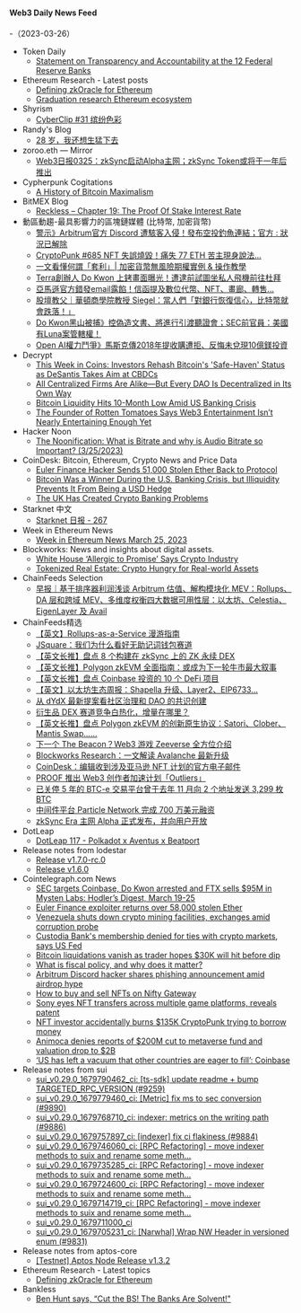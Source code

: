 #### Web3 Daily News Feed
-（2023-03-26）

- Token Daily
  - [Statement on Transparency and Accountability at the 12 Federal Reserve Banks](https://www.tokendaily.co/p/statement-on-transparency-and-accountability-at-the-12-federal-reserve-banks)
- Ethereum Research - Latest posts
  - [Defining zkOracle for Ethereum](https://ethresear.ch/t/defining-zkoracle-for-ethereum/15131/1)
  - [Graduation research Ethereum ecosystem](https://ethresear.ch/t/graduation-research-ethereum-ecosystem/15126/5)
- Shyrism
  - [CyberClip #31 缤纷色彩](https://shyrz.me/cyberclip-31-colorful-colors/)
- Randy's Blog
  - [28 岁，我还想生猛下去](https://lutaonan.com/blog/say-in-28/)
- zoroo.eth — Mirror
  - [Web3日报0325：zkSync启动Alpha主网；zkSync Token或将于一年后推出](https://mirror.xyz/zoroo.eth/QiMKGVhlTciMognfii_utn0moHgWoeAfgsOvcUr56l4)
- Cypherpunk Cogitations
  - [A History of Bitcoin Maximalism](https://blog.lopp.net/history-of-bitcoin-maximalism/)
- BitMEX Blog
  - [Reckless – Chapter 19: The Proof Of Stake Interest Rate](https://blog.bitmex.com/reckless-chapter-19-the-proof-of-stake-interest-rate/)
- 動區動趨-最具影響力的區塊鏈媒體 (比特幣, 加密貨幣)
  - [警示》Arbitrum官方 Discord 遭駭客入侵！發布空投釣魚連結；官方 : 狀況已解除](https://www.blocktempo.com/phishing-link-has-been-posted-in-the-arbitrum-discord-server/)
  - [CryptoPunk #685 NFT 失誤燒毀！痛失 77 ETH 苦主現身說法…](https://www.blocktempo.com/nft-investor-accidentally-burns-77eth-cryptopunk-685/)
  - [一文看懂何謂「套利」| 加密貨幣無風險期權實例 & 操作教學](https://www.blocktempo.com/arbitrage-tutorial-for-retail-investors/)
  - [Terra創辦人 Do Kwon 上銬畫面曝光！遭逮前試圖坐私人飛機前往杜拜](https://www.blocktempo.com/terra-founder-do-kwon-leaving-montenegro-court-in-handcuffs/)
  - [亞馬遜官方錯發email露餡！信函提及數位代幣、NFT、畫廊、轉售…](https://www.blocktempo.com/coindesk-amazons-nft-plans-teased-in-a-receipt-mailed/)
  - [股壇教父｜華頓商學院教授 Siegel：當人們「對銀行恢復信心，比特幣就會跌落！」](https://www.blocktempo.com/jeremy-siegel-expects-bitcoin-to-fall-when-people-feel-safe-in-the-banks-again/)
  - [Do Kwon黑山被捕》控偽造文書、將進行引渡聽證會；SEC前官員：美國有Luna案管轄權！](https://www.blocktempo.com/afp-montenegro-charges-with-forgery/)
  - [Open AI權力鬥爭》馬斯克傳2018年提收購遭拒、反悔未兌現10億鎂投資](https://www.blocktempo.com/rejected-musk-acquisition-in-2018/)
- Decrypt
  - [This Week in Coins: Investors Rehash Bitcoin's 'Safe-Haven' Status as DeSantis Takes Aim at CBDCs](https://decrypt.co/124570/this-week-in-coins-investors-rehash-bitcoins-safe-haven-status-as-desantis-takes-aim-at-cbdcs)
  - [All Centralized Firms Are Alike—But Every DAO Is Decentralized in Its Own Way](https://decrypt.co/124551/all-centralized-firms-are-alike-every-dao-decentralized-own-way)
  - [Bitcoin Liquidity Hits 10-Month Low Amid US Banking Crisis](https://decrypt.co/124554/bitcoin-liquidity-hits-10-month-low-us-banking-crisis)
  - [The Founder of Rotten Tomatoes Says Web3 Entertainment Isn’t Nearly Entertaining Enough Yet](https://decrypt.co/videos/live-events/ri2LLifZ/the-founder-of-rotten-tomatoes-says-web3-entertainment-isnt-nearly-entertaining-enough-yet)
- Hacker Noon
  - [The Noonification: What is Bitrate and why is Audio Bitrate so Important? (3/25/2023)](https://hackernoon.com/3-25-2023-noonification?source=rss)
- CoinDesk: Bitcoin, Ethereum, Crypto News and Price Data
  - [Euler Finance Hacker Sends 51,000 Stolen Ether Back to Protocol](https://www.coindesk.com/tech/2023/03/25/euler-finance-hacker-sends-51000-ether-back-to-protocol/?utm_medium=referral&utm_source=rss&utm_campaign=headlines)
  - [Bitcoin Was a Winner During the U.S. Banking Crisis, but Illiquidity Prevents It From Being a USD Hedge](https://www.coindesk.com/consensus-magazine/2023/03/25/bitcoin-was-a-winner-during-the-us-banking-crisis-but-illiquidity-prevents-it-from-being-a-usd-hedge/?utm_medium=referral&utm_source=rss&utm_campaign=headlines)
  - [The UK Has Created Crypto Banking Problems](https://www.coindesk.com/policy/2023/03/25/the-uk-has-created-crypto-banking-problems/?utm_medium=referral&utm_source=rss&utm_campaign=headlines)
- Starknet 中文
  - [Starknet 日报 - 267](https://starknetzh.substack.com/p/starknet-267)
- Week in Ethereum News
  - [Week in Ethereum News  March 25, 2023](https://weekinethereumnews.com/week-in-ethereum-news-march-25-2023/)
- Blockworks: News and insights about digital assets.
  - [White House ‘Allergic to Promise’ Says Crypto Industry](https://blockworks.co/news/bidens-view-on-crypto)
  - [Tokenized Real Estate: Crypto Hungry for Real-world Assets](https://blockworks.co/news/tokenized-real-estate-crypto)
- ChainFeeds Selection
  - [早报｜基于排序器利润浅谈 Arbitrum 估值、解构模块化 MEV：Rollups、DA 层和跨域 MEV、多维度权衡四大数据可用性层：以太坊、Celestia、EigenLayer 及 Avail](https://chainfeeds.substack.com/p/arbitrum-mevrollupsda-mevcelestiaeigenlayer)
- ChainFeeds精选
  - [【英文】Rollups-as-a-Service 漫游指南](https://0xjim.medium.com/hitchhikers-guide-to-rollups-as-a-service-2e3438242ada)
  - [JSquare：我们为什么看好无助记词钱包赛道](https://mp.weixin.qq.com/s/LMh3iLbcI1fZYBrRoc7v_A)
  - [【英文长推】盘点 8 个构建在 zkSync 上的 ZK 永续 DEX](https://twitter.com/Cryptovoxam/status/1639237697276612608)
  - [【英文长推】Polygon zkEVM 全面指南：或成为下一轮牛市最大叙事](https://twitter.com/Louround_/status/1639323599214616576)
  - [【英文长推】盘点 Coinbase 投资的 10 个 DeFi 项目](https://twitter.com/Moomsxxx/status/1638971540992585754)
  - [【英文】以太坊生态周报：Shapella 升级、Layer2、EIP6733…](https://weekinethereum.substack.com/p/week-in-ethereum-news-march-25-2023)
  - [从 dYdX 最新提案看社区治理和 DAO 的共识创建](https://www.chaincatcher.com/article/2089919)
  - [衍生品 DEX 赛道竞争白热化，增量在哪里？](https://twitter.com/angalina2021/status/1639144293498593281)
  - [【英文长推】盘点 Polygon zkEVM 的创新原生协议：Satori、Clober、Mantis Swap......](https://twitter.com/0xkhan_/status/1638967301562327044)
  - [下一个 The Beacon？Web3 游戏 Zeeverse 全方位介绍](https://mp.weixin.qq.com/s/MGwdqbDKz1q6FxoAmqMAbQ)
  - [Blockworks Research：一文解读 Avalanche 最新升级](https://twitter.com/blockworksres/status/1639294881104539650)
  - [CoinDesk：编辑收到涉及亚马逊 NFT 计划的官方电子邮件](https://www.coindesk.com/web3/2023/03/24/amazons-nft-plans-teased-in-a-receipt-mailed-friday-afternoon/)
  - [PROOF 推出 Web3 创作者加速计划「Outliers」](https://twitter.com/proof_xyz/status/1639288609458229248)
  - [已关停 5 年的 BTC-e 交易平台曾于去年 11 月向 2 个地址发送 3,299 枚 BTC](https://www.coindesk.com/consensus-magazine/2023/03/24/bitcoin-from-defunct-btc-e-on-the-move-again-report)
  - [中间件平台 Particle Network 完成 700 万美元融资](https://www.theblock.co/post/221975/particle-network-raise)
  - [zkSync Era 主网 Alpha 正式发布，并向用户开放](https://twitter.com/zksync/status/1639251197898129408)
- DotLeap
  - [DotLeap 117 - Polkadot x Aventus x Beatport](https://newsletter.dotleap.com/p/dotleap-117-polkadot-x-aventus-x)
- Release notes from lodestar
  - [Release v1.7.0-rc.0](https://github.com/ChainSafe/lodestar/releases/tag/v1.7.0-rc.0)
  - [Release v1.6.0](https://github.com/ChainSafe/lodestar/releases/tag/v1.6.0)
- Cointelegraph.com News
  - [SEC targets Coinbase, Do Kwon arrested and FTX sells $95M in Mysten Labs: Hodler’s Digest, March 19-25](https://cointelegraph.com/magazine/sec-targets-coinbase-do-kwon-arrested-aftx-sells-95m-mysten-labs-hodlers-digest-march-19-25/)
  - [Euler Finance exploiter returns over 58,000 stolen Ether](https://cointelegraph.com/news/euler-finance-exploiter-returns-over-58-000-stolen-ether)
  - [Venezuela shuts down crypto mining facilities, exchanges amid corruption probe](https://cointelegraph.com/news/venezuela-shuts-down-crypto-mining-facilities-exchanges-amid-corruption-probe)
  - [Custodia Bank's membership denied for ties with crypto markets, says US Fed](https://cointelegraph.com/news/custodia-bank-s-membership-denied-for-ties-with-crypto-markets-says-us-fed)
  - [Bitcoin liquidations vanish as trader hopes $30K will hit before dip](https://cointelegraph.com/news/bitcoin-liquidations-vanish-as-trader-hopes-30k-will-hit-before-dip)
  - [What is fiscal policy, and why does it matter?](https://cointelegraph.com/news/what-is-fiscal-policy-and-why-does-it-matter)
  - [Arbitrum Discord hacker shares phishing announcement amid airdrop hype](https://cointelegraph.com/news/arbitrum-discord-hacker-shares-phishing-announcement-amid-airdrop-hype)
  - [How to buy and sell NFTs on Nifty Gateway](https://cointelegraph.com/news/how-to-buy-and-sell-nfts-on-nifty-gateway)
  - [Sony eyes NFT transfers across multiple game platforms, reveals patent](https://cointelegraph.com/news/sony-eyes-nft-transfers-across-multiple-game-platforms-reveals-patent)
  - [NFT investor accidentally burns $135K CryptoPunk trying to borrow money](https://cointelegraph.com/news/nft-investor-accidentally-burns-135k-cryptopunk-trying-to-borrow-money)
  - [Animoca denies reports of $200M cut to metaverse fund and valuation drop to $2B](https://cointelegraph.com/news/animoca-denies-reports-of-200m-cut-to-metaverse-fund-and-valuation-drop-to-2b)
  - [‘US has left a vacuum that other countries are eager to fill’: Coinbase](https://cointelegraph.com/news/us-has-left-a-vacuum-that-other-countries-are-eager-to-fill-coinbase)
- Release notes from sui
  - [sui_v0.29.0_1679790462_ci: [ts-sdk] update readme + bump TARGETED_RPC_VERSION (#9259)](https://github.com/MystenLabs/sui/releases/tag/sui_v0.29.0_1679790462_ci)
  - [sui_v0.29.0_1679779460_ci: [Metric] fix ms to sec conversion (#9890)](https://github.com/MystenLabs/sui/releases/tag/sui_v0.29.0_1679779460_ci)
  - [sui_v0.29.0_1679768710_ci: indexer: metrics on the writing path (#9886)](https://github.com/MystenLabs/sui/releases/tag/sui_v0.29.0_1679768710_ci)
  - [sui_v0.29.0_1679757897_ci: [indexer] fix ci flakiness (#9884)](https://github.com/MystenLabs/sui/releases/tag/sui_v0.29.0_1679757897_ci)
  - [sui_v0.29.0_1679746060_ci: [RPC Refactoring] - move indexer methods to suix and rename some meth…](https://github.com/MystenLabs/sui/releases/tag/sui_v0.29.0_1679746060_ci)
  - [sui_v0.29.0_1679735285_ci: [RPC Refactoring] - move indexer methods to suix and rename some meth…](https://github.com/MystenLabs/sui/releases/tag/sui_v0.29.0_1679735285_ci)
  - [sui_v0.29.0_1679724600_ci: [RPC Refactoring] - move indexer methods to suix and rename some meth…](https://github.com/MystenLabs/sui/releases/tag/sui_v0.29.0_1679724600_ci)
  - [sui_v0.29.0_1679714719_ci: [RPC Refactoring] - move indexer methods to suix and rename some meth…](https://github.com/MystenLabs/sui/releases/tag/sui_v0.29.0_1679714719_ci)
  - [sui_v0.29.0_1679711000_ci](https://github.com/MystenLabs/sui/releases/tag/sui_v0.29.0_1679711000_ci)
  - [sui_v0.29.0_1679705231_ci: [Narwhal] Wrap NW Header in versioned enum (#9831)](https://github.com/MystenLabs/sui/releases/tag/sui_v0.29.0_1679705231_ci)
- Release notes from aptos-core
  - [[Testnet] Aptos Node Release v1.3.2](https://github.com/aptos-labs/aptos-core/releases/tag/aptos-node-v1.3.2)
- Ethereum Research - Latest topics
  - [Defining zkOracle for Ethereum](https://ethresear.ch/t/defining-zkoracle-for-ethereum/15131)
- Bankless
  - [Ben Hunt says, “Cut the BS! The Banks Are Solvent!"](http://sites.libsyn.com/247424/ben-hunt-says-cut-the-bs-the-banks-are-solvent)
